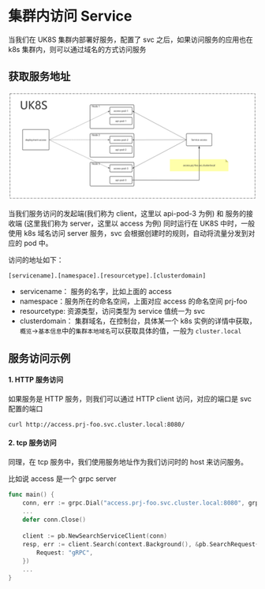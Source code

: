 # 集群内访问 Service

当我们在 UK8S 集群内部署好服务，配置了 svc 之后，如果访问服务的应用也在 k8s 集群内，则可以通过域名的方式访问服务

## 获取服务地址
![](/images/service/cluster_svc.png)

当我们服务访问的发起端(我们称为 client，这里以 api-pod-3 为例) 和 服务的接收端 (这里我们称为 server，这里以 access 为例) 同时运行在 UK8S 中时，一般使用 k8s 域名访问 server 服务，svc 会根据创建时的规则，自动将流量分发到对应的 pod 中。

访问的地址如下：

```
[servicename].[namespace].[resourcetype].[clusterdomain]
```

- servicename： 服务的名字，比如上面的 access
- namespace：服务所在的命名空间，上面对应 access 的命名空间 prj-foo
- resourcetype: 资源类型，访问类型为 service 值统一为 svc
- clusterdomain： 集群域名，在控制台，具体某一个 k8s 实例的详情中获取，`概览`->`基本信息`中的`集群本地域名`可以获取具体的值，一般为 `cluster.local`

## 服务访问示例

#### 1. HTTP 服务访问

如果服务是 HTTP 服务，则我们可以通过 HTTP client 访问，对应的端口是 svc 配置的端口

```shell
curl http://access.prj-foo.svc.cluster.local:8080/
```

#### 2. tcp 服务访问

同理，在 tcp 服务中，我们使用服务地址作为我们访问时的 host 来访问服务。

比如说 access 是一个 grpc server

```go
func main() {
    conn, err := grpc.Dial("access.prj-foo.svc.cluster.local:8080", grpc.WithInsecure())
    ...
    defer conn.Close()

    client := pb.NewSearchServiceClient(conn)
    resp, err := client.Search(context.Background(), &pb.SearchRequest{
        Request: "gRPC",
    })
    ...
}
```
